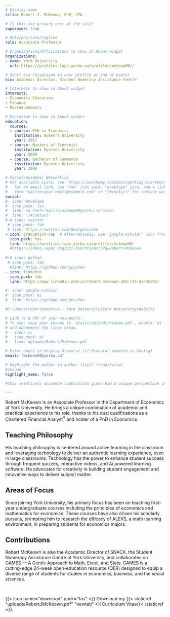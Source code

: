 ```yaml
---
# Display name
title: Robert J. McKeown, PhD, CFA

# Is this the primary user of the site?
superuser: true

# Role/position/tagline
role: Associate Professor

# Organizations/Affiliations to show in About widget
organizations:
- name: York University
  url: https://profiles.laps.yorku.ca/profiles/mckeow99//

# Short bio (displayed in user profile at end of posts)
bio: Academic Director, Student Numeracy Assistance Centre 

# Interests to show in About widget
interests:
- Economics Education
- Finance
- Macroeconomics

# Education to show in About widget
education:
  courses:
  - course: PhD in Economics
    institution: Queen's University
    year: 2017
  - course: Masters of Economics
    institution: Ryerson University
    year: 2009
  - course: Bachelor of Commerce
    institution: Ryerson University
    year: 2008

# Social/Academic Networking
# For available icons, see: https://wowchemy.com/docs/getting-started/page-builder/#icons
#   For an email link, use "fas" icon pack, "envelope" icon, and a link in the
#   form "mailto:your-email@example.com" or "/#contact" for contact widget.
social:
#- icon: envelope
#  icon_pack: fas
#  link: <a href="mailto:mckeow99@yorku.ca"></a>
#  link: '/#contact'
#-# icon: twitter
 # icon_pack: fab
 # link: https://twitter.com/GeorgeCushen
- icon: graduation-cap  # Alternatively, use `google-scholar` icon from `ai` icon pack
  icon_pack: fas
  link: https://profiles.laps.yorku.ca/profiles/mckeow99/
  #https://ideas.repec.org/cgi-bin/htsearch?q=Robert+McKeown
  
#-# icon: github
 # icon_pack: fab
  #link: https://github.com/gcushen
- icon: linkedin
  icon_pack: fab
  link: https://www.linkedin.com/in/robert-mckeown-phd-cfa-a2445595/

#- icon: google-scholar
#  icon_pack: ai
#  link: https://github.com/gcushen

#C:\Users\rober\OneDrive - York University\York University\Website

# Link to a PDF of your resume/CV.
# To use: copy your resume to `static/uploads/resume.pdf`, enable `ai` icons in `params.toml`, 
# and uncomment the lines below.
# - icon: cv
#   icon_pack: ai
#   link: uploads/RobertJMcKeown.pdf

# Enter email to display Gravatar (if Gravatar enabled in Config)
email: "mckeow99@yorku.ca"

# Highlight the author in author lists? (true/false) 
#resumé
highlight_name: false

#This relatively uncommon combination gives him a unique perspective on topics in the undergraduate curriculum and on the undergraduate experience as most undergraduates pursue careers outside academia. Among his favourite topics are economic history, macroeconomics, and finance. 

---
```



<div id="">
      <p>Robert McKeown is an Associate Professor in the Department of Economics at York University. He brings a unique combination of academic and practical experience to his role, thanks to his dual qualifications as a Chartered Financial Analyst<sup>&reg;</sup> and holder of a PhD in Economics.</p>
</div>

<div id="teaching-philosophy">
    <h2>Teaching Philosophy</h2>
    <p>His teaching philosophy is centered around active learning in the classroom and leveraging technology to deliver an authentic learning experience, even in large classrooms. Technology has the power to enhance student success through frequent quizzes, interactive videos, and Ai powered learning software. He advocates for creativity in building student engagement and innovative ways to deliver subject matter.</p>
</div>

<div id="areas-of-focus">
    <h2>Areas of Focus</h2>
    <p>Since joining York University, his primary focus has been on teaching first-year undergraduate courses including the principles of economics and mathematics for economics. These courses have also driven his scholarly pursuits, prompting him to research the efficacy of ALEKS, a math learning environment, in preparing students for economics majors.</p>
</div>

<div id="contributions">
    <h2>Contributions</h2>
    <p>Robert McKeown is also the Academic Director of SNACK, the Student Numeracy Assistance Centre at York University, and collaborates on GAMES — A Gentle Approach to Math, Excel, and Stats. GAMES is a cutting-edge 24-week open-education resource (OER) designed to equip a diverse range of students for studies in economics, business, and the social sciences.</p>
</div><br>


<!--Robert McKeown has the position of Assistant Professor, Teaching Stream in the Department of Economics at York University. He is a holder of both a Chartered Financial Analyst<sup>&reg;</sup> designation and a PhD in economics which reflects his interest in both theory and practical application. This combination helps him empathize with students whether their career aspirations are private, public, or academic. Robert McKeown strongly believes that active learning leads to better student outcomes and is committed to adopting education technology that increases student success. Technology is especially important in large classes where student engagement requires some creativity.

Since arriving at York University, Robert McKeown has focused his teaching on first-year undergraduate courses: principles of economics and mathematics for economics. In turn, these courses have motivated his scholarship on teaching and learning &mdash; Robert McKeown has been studying how ALEKS, a math learning environment with adaptive questions, increases student preparedness for majoring in economics. He is Academic Director of SNACK, the Student Numeracy Assistance Centre at York University and a collaborator on GAMES &mdash; A Gentle Approach to Math, Excel, and Stats. GAMES is a 24-week open-education resource designed for a diverse set of learners in preparation for becoming majors in economics, business, and the social science.-->

{{< icon name="download" pack="fas" >}} Download my {{< staticref "uploads/RobertJMcKeown.pdf" "newtab" >}}Curriculum Vitae{{< /staticref >}}. 

